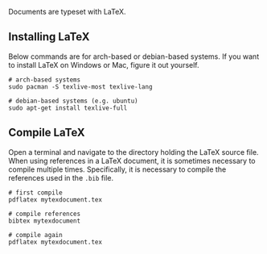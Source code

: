 Documents are typeset with LaTeX.

## Installing LaTeX
Below commands are for arch-based or debian-based systems. If you want to install
LaTeX on Windows or Mac, figure it out yourself.

```
# arch-based systems
sudo pacman -S texlive-most texlive-lang

# debian-based systems (e.g. ubuntu)
sudo apt-get install texlive-full
```

## Compile LaTeX

Open a terminal and navigate to the directory holding the LaTeX source file.
When using references in a LaTeX document, it is sometimes necessary to compile
multiple times. Specifically, it is necessary to compile the references used in
the `.bib` file.

```
# first compile
pdflatex mytexdocument.tex

# compile references
bibtex mytexdocument

# compile again
pdflatex mytexdocument.tex
```

